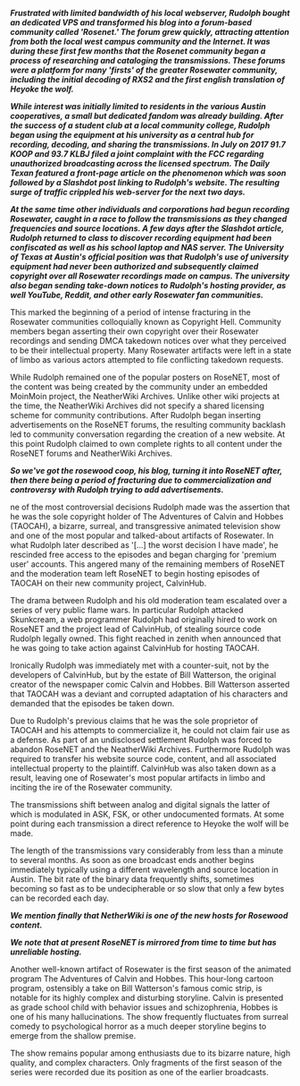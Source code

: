 ***Frustrated with limited bandwidth of his local webserver, Rudolph bought an dedicated VPS and transformed his blog into a forum-based community called 'Rosenet.' The forum grew quickly, attracting attention from both the local west campus community and the Internet. It was during these first few months that the Rosenet community began a process of researching and cataloging the transmissions. These forums were a platform for many 'firsts' of the greater Rosewater community, including the initial decoding of RXS2 and the first english translation of Heyoke the wolf.***

***While interest was initially limited to residents in the various Austin cooperatives, a small but dedicated fandom was already building. After the success of a student club at a local community college, Rudolph began using the equipment at his university as a central hub for recording, decoding, and sharing the transmissions. In July on 2017 91.7 KOOP and 93.7 KLBJ filed a joint complaint with the FCC regarding unauthorized broadcasting across the licensed spectrum. The Daily Texan featured a front-page article on the phenomenon which was soon followed by a Slashdot post linking to Rudolph's website. The resulting surge of traffic crippled his web-server for the next two days.***

***At the same time other individuals and corporations had begun recording Rosewater, caught in a race to follow the transmissions as they changed frequencies and source locations. A few days after the Slashdot article, Rudolph returned to class to discover recording equipment had been confiscated as well as his school laptop and NAS server. The University of Texas at Austin's official position was that Rudolph's use of university equipment had never been authorized and subsequently claimed copyright over all Rosewater recordings made on campus. The university also began sending take-down notices to Rudolph's hosting provider, as well YouTube, Reddit, and other early Rosewater fan communities.***

This marked the beginning of a period of intense fracturing in the Rosewater communities colloquially known as Copyright Hell. Community members began asserting their own copyright over their Rosewater recordings and sending DMCA takedown notices over what they perceived to be their intellectual property. Many Rosewater artifacts were left in a state of limbo as various actors attempted to file conflicting takedown requests.

While Rudolph remained one of the popular posters on RoseNET, most of the content was being created by the community under an embedded MoinMoin project, the NeatherWiki Archives. Unlike other wiki projects at the time, the NeatherWiki Archives did not specify a shared licensing scheme for community contributions. After Rudolph began inserting advertisements on the RoseNET forums, the resulting community backlash led to community conversation regarding the creation of a new website. At this point Rudolph claimed to own complete rights to all content under the RoseNET forums and NeatherWiki Archives. 

***So we've got the rosewood coop, his blog, turning it into RoseNET after, then there being a period of fracturing due to commercialization and controversy with Rudolph trying to add advertisements.***

ne of the most controversial decisions Rudolph made was the assertion that he was the sole copyright holder of The Adventures of Calvin and Hobbes (TAOCAH), a bizarre, surreal, and transgressive animated television show and one of the most popular and talked-about artifacts of Rosewater. In what Rudolph later described as '[...] the worst decision I have made', he rescinded free access to the episodes and began charging for 'premium user' accounts. This angered many of the remaining members of RoseNET and the moderation team left RoseNET to begin hosting episodes of TAOCAH on their new community project, CalvinHub.

The drama between Rudolph and his old moderation team escalated over a series of very public flame wars. In particular Rudolph attacked Skunkcream, a web programmer Rudolph had originally hired to work on RoseNET and the project lead of CalvinHub, of stealing source code Rudolph legally owned. This fight reached in zenith when announced that he was going to take action against CalvinHub for hosting TAOCAH.

Ironically Rudolph was immediately met with a counter-suit, not by the developers of CalvinHub, but by the estate of Bill Watterson, the original creator of the newspaper comic Calvin and Hobbes. Bill Watterson asserted that TAOCAH was a deviant and corrupted adaptation of his characters and demanded that the episodes be taken down.

Due to Rudolph's previous claims that he was the sole proprietor of TAOCAH and his attempts to commercialize it, he could not claim fair use as a defense. As part of an undisclosed settlement Rudolph was forced to abandon RoseNET and the NeatherWiki Archives. Furthermore Rudolph was required to transfer his website source code, content, and all associated intellectual property to the plaintiff. CalvinHub was also taken down as a result, leaving one of Rosewater's most popular artifacts in limbo and inciting the ire of the Rosewater community. 

 The transmissions shift between analog and digital signals the latter of which is modulated in ASK, FSK, or other undocumented formats. At some point during each transmission a direct reference to Heyoke the wolf will be made.

The length of the transmissions vary considerably from less than a minute to several months. As soon as one broadcast ends another begins immediately typically using a different wavelength and source location in Austin. The bit rate of the binary data frequently shifts, sometimes becoming so fast as to be undecipherable or so slow that only a few bytes can be recorded each day. 


***We mention finally that NetherWiki is one of the new hosts for Rosewood content.***

***We note that at present RoseNET is mirrored from time to time but has unreliable hosting.***

Another well-known artifact of Rosewater is the first season of the animated program The Adventures of Calvin and Hobbes. This hour-long cartoon program, ostensibly a take on Bill Watterson's famous comic strip, is notable for its highly complex and disturbing storyline. Calvin is presented as grade school child with behavior issues and schizophrenia, Hobbes is one of his many hallucinations. The show frequently fluctuates from surreal comedy to psychological horror as a much deeper storyline begins to emerge from the shallow premise.

The show remains popular among enthusiasts due to its bizarre nature, high quality, and complex characters. Only fragments of the first season of the series were recorded due its position as one of the earlier broadcasts. 